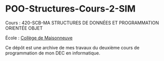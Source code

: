 # POO-Structures-Cours-2-SIM

Cours : 420-SCB-MA STRUCTURES DE DONNÉES ET PROGRAMMATION ORIENTÉE OBJET

École : [Collège de Maisonneuve](https://www.cmaisonneuve.qc.ca)

Ce dépôt est une archive de mes travaux du deuxième cours de programmation de mon DEC en informatique.
